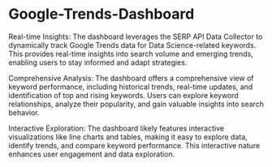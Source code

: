# Google-Trends-Dashboard
 Real-time Insights: The dashboard leverages the SERP API Data Collector to dynamically track Google Trends data for Data Science-related keywords. This provides real-time insights into search volume and emerging trends, enabling users to stay informed and adapt strategies.

Comprehensive Analysis: The dashboard offers a comprehensive view of keyword performance, including historical trends, real-time updates, and identification of top and rising keywords. Users can explore keyword relationships, analyze their popularity, and gain valuable insights into search behavior.

Interactive Exploration: The dashboard likely features interactive visualizations like line charts and tables, making it easy to explore data, identify trends, and compare keyword performance. This interactive nature enhances user engagement and data exploration.
